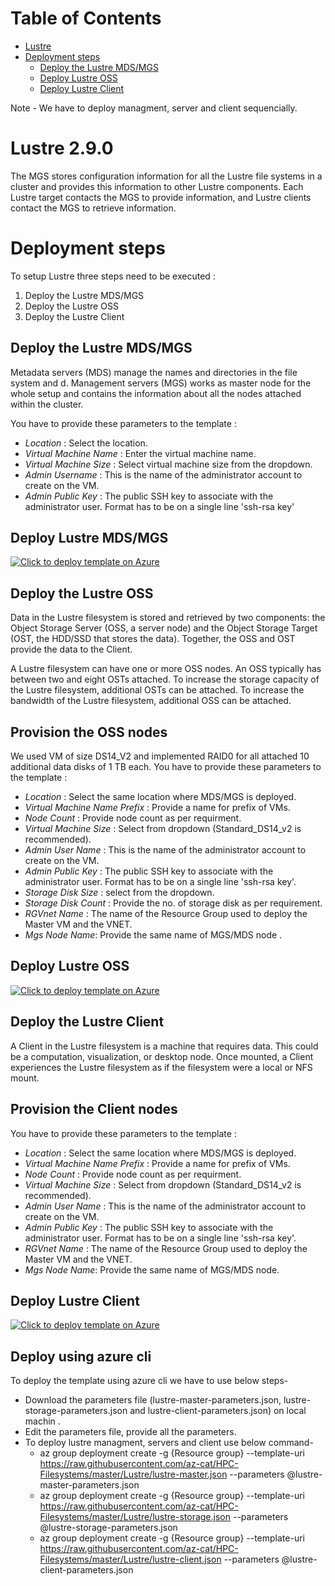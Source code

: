 





Table of Contents
=================
* [Lustre](#Lustre)
* [Deployment steps](#deployment-steps)
  * [Deploy the Lustre MDS/MGS](#Deploy-the-Lustre-MDS/MGS)
  * [Deploy Lustre OSS](#Deploy-Lustre-OSS)
  * [Deploy Lustre Client](#Deploy-Lustre-Client)

 Note - We have to deploy managment, server and client sequencially.
# Lustre 2.9.0
The MGS stores configuration information for all the Lustre file systems in a cluster and provides this information to other Lustre components. Each Lustre target contacts the MGS to provide information, and Lustre clients contact the MGS to retrieve information.

# Deployment steps
To setup Lustre three steps need to be executed :
1. Deploy the Lustre MDS/MGS
2. Deploy the Lustre OSS
3. Deploy the Lustre Client

## Deploy the Lustre MDS/MGS
Metadata servers (MDS) manage the names and directories in the file system and d.	Management servers (MGS) works as master node for the whole setup and contains the information about all the nodes attached within the cluster. 

You have to provide these parameters to the template :
* _Location_ : Select the location. 
* _Virtual Machine Name_ : Enter the virtual machine name. 
* _Virtual Machine Size_ : Select virtual machine size from the dropdown.
* _Admin Username_ : This is the name of the administrator account to create on the VM.
* _Admin Public Key_ : The public SSH key to associate with the administrator user. Format has to be on a single line 'ssh-rsa key'

## Deploy Lustre MDS/MGS
[![Click to deploy template on Azure](http://azuredeploy.net/deploybutton.png "Click to deploy template on Azure")](https://portal.azure.com/#create/Microsoft.Template/uri/https%3A%2F%2Fraw.githubusercontent.com%2Faz-cat%2FHPC-Filesystems%2Fmaster%2FLustre%2Flustre-master.json) 
## Deploy the Lustre OSS
Data in the Lustre filesystem is stored and retrieved by two components: the Object Storage Server (OSS, a server node) and the Object Storage Target (OST, the HDD/SSD that stores the data). Together, the OSS and OST provide the data to the Client.

A Lustre filesystem can have one or more OSS nodes. An OSS typically has between two and eight OSTs attached. To increase the storage capacity of the Lustre filesystem, additional OSTs can be attached. To increase the bandwidth of the Lustre filesystem, additional OSS can be attached.
## Provision the OSS nodes
We used VM of size DS14_V2 and implemented RAID0 for all attached 10 additional data disks of 1 TB each.
You have to provide these parameters to the template :
* _Location_ : Select the same location where MDS/MGS is deployed.
* _Virtual Machine Name Prefix_ : Provide a name for prefix of VMs.
* _Node Count_ : Provide node count as per requirment.
* _Virtual Machine Size_ : Select from dropdown (Standard_DS14_v2 is recommended).
* _Admin User Name_ : This is the name of the administrator account to create on the VM.
* _Admin Public Key_ : The public SSH key to associate with the administrator user. Format has to be on a single line 'ssh-rsa key'.
* _Storage Disk Size_ : select from the dropdown.
* _Storage Disk Count_ : Provide the no. of storage disk as per requirement.
* _RGVnet Name_ : The name of the Resource Group used to deploy the Master VM and the VNET.
* _Mgs Node Name_: Provide the same name of MGS/MDS node .


## Deploy Lustre OSS
[![Click to deploy template on Azure](http://azuredeploy.net/deploybutton.png "Click to deploy template on Azure")](https://portal.azure.com/#create/Microsoft.Template/uri/https%3A%2F%2Fraw.githubusercontent.com%2Faz-cat%2FHPC-Filesystems%2Fmaster%2FLustre%2Flustre-storage.json)

## Deploy the Lustre Client
A Client in the Lustre filesystem is a machine that requires data. This could be a computation, visualization, or desktop node. Once mounted, a Client experiences the Lustre filesystem as if the filesystem were a local or NFS mount.
## Provision the Client nodes

You have to provide these parameters to the template :
* _Location_ : Select the same location where MDS/MGS is deployed.
* _Virtual Machine Name Prefix_ : Provide a name for prefix of VMs.
* _Node Count_ : Provide node count as per requirment.
* _Virtual Machine Size_ : Select from dropdown (Standard_DS14_v2 is recommended).
* _Admin User Name_ : This is the name of the administrator account to create on the VM.
* _Admin Public Key_ : The public SSH key to associate with the administrator user. Format has to be on a single line 'ssh-rsa key'.
* _RGVnet Name_ : The name of the Resource Group used to deploy the Master VM and the VNET.
* _Mgs Node Name_: Provide the same name of MGS/MDS node.

## Deploy Lustre Client
[![Click to deploy template on Azure](http://azuredeploy.net/deploybutton.png "Click to deploy template on Azure")](https://portal.azure.com/#create/Microsoft.Template/uri/https%3A%2F%2Fraw.githubusercontent.com%2Faz-cat%2FHPC-Filesystems%2Fmaster%2FLustre%2Flustre-client.json)

## Deploy using azure cli

To deploy the template using azure cli we have to use below steps-

* Download the parameters file (lustre-master-parameters.json, lustre-storage-parameters.json and lustre-client-parameters.json) on local machin . 
* Edit the parameters file, provide all the parameters.
* To deploy lustre managment, servers and client use below command-
  * az group deployment create -g {Resource group} --template-uri https://raw.githubusercontent.com/az-cat/HPC-Filesystems/master/Lustre/lustre-master.json --parameters @lustre-master-parameters.json 
  * az group deployment create -g {Resource group} --template-uri https://raw.githubusercontent.com/az-cat/HPC-Filesystems/master/Lustre/lustre-storage.json --parameters @lustre-storage-parameters.json
  * az group deployment create -g {Resource group} --template-uri https://raw.githubusercontent.com/az-cat/HPC-Filesystems/master/Lustre/lustre-client.json --parameters @lustre-client-parameters.json







